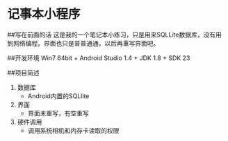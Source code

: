 # 记事本小程序

##写在前面的话
这是我的一个笔记本小练习，只是用来SQLLite数据库，没有用到网络编程。界面也只是普普通通，以后再重写界面吧。

##开发环境
Win7 64bit + Android Studio 1.4 + JDK 1.8 + SDK 23

##项目简述
1. 数据库  
    * Android内置的SQLlite  
2. 界面
    * 界面未重写，有空重写
3. 硬件调用
    * 调用系统相机和内存卡读取的权限